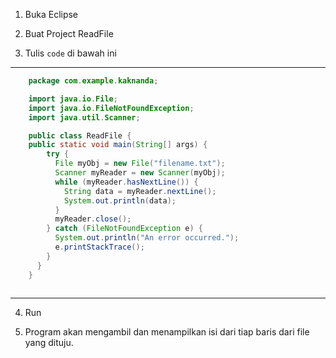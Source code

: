 1. Buka Eclipse

2. Buat Project ReadFile

3. Tulis `code` di bawah ini

---

```java
  	package com.example.kaknanda;

	import java.io.File;
	import java.io.FileNotFoundException;
	import java.util.Scanner;

	public class ReadFile {
	public static void main(String[] args) {
	    try {
	      File myObj = new File("filename.txt");
	      Scanner myReader = new Scanner(myObj);
	      while (myReader.hasNextLine()) {
	        String data = myReader.nextLine();
	        System.out.println(data);
	      }
	      myReader.close();
	    } catch (FileNotFoundException e) {
	      System.out.println("An error occurred.");
	      e.printStackTrace();
	    }
	  }
	}



```
---

4. Run

5. Program akan mengambil dan menampilkan isi dari tiap baris dari file yang dituju.
